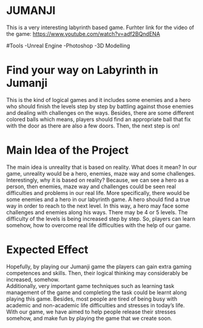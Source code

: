 # JUMANJI
This is a very interesting labyrinth based game.
Furhter link for the video of the game: https://www.youtube.com/watch?v=adf2BQndENA 


#Tools
    -Unreal Engine
    -Photoshop
    -3D Modelling

# Find your way on Labyrinth in Jumanji
This is the kind of logical games and it includes some enemies and a hero who should finish the levels step by step by battling against those enemies and dealing with challenges on the ways. Besides, there are some different colored balls which means, players should find an appropriate ball that fix with the door as there are also a few doors. Then, the next step is on!


# Main Idea of the Project
The main idea is unreality that is based on reality. What does it mean? In our game, unreality would be a hero, enemies, maze way and some challenges. Interestingly, why it is based on reality? Because, we can see a hero as a person, then enemies, maze way and challenges could be seen real difficulties and problems in our real life. More specifically, there would be some enemies and a hero in our labyrinth game. A hero should find a true way in order to reach to the next level. In this way, a hero may face some challenges and enemies along his ways. There may be 4 or 5 levels. The difficulty of the levels is being increased step by step. So, players can learn somehow, how to overcome real life difficulties with the help of our game.


# Expected Effect
Hopefully, by playing our Jumanji game the players can gain extra gaming competences and skills. Then, their logical thinking may considerably be increased, somehow.  
Additionally, very important game techniques such as learning task management of the game and completing the task could be learnt along playing this game.
Besides, most people are tired of being busy with academic and non-academic life difficulties and stresses in today’s life. With our game, we have aimed to help people release their stresses somehow, and make fun by playing the game that we create soon.
